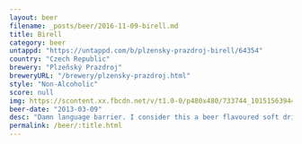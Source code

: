 ```yaml
---
layout: beer
filename: _posts/beer/2016-11-09-birell.md
title: Birell
category: beer
untappd: "https://untappd.com/b/plzensky-prazdroj-birell/64354"
country: "Czech Republic"
brewery: "Plzeňský Prazdroj"
breweryURL: "/brewery/plzensky-prazdroj.html"
style: "Non-Alcoholic"
score: null
img: https://scontent.xx.fbcdn.net/v/t1.0-0/p480x480/733744_10151563944413745_394586851_n.jpg?oh=8196b30ce4b9f7c9b37665bed95bc6f4&oe=59E9F37F
beer-date: "2013-03-09"
desc: "Damn language barrier. I consider this a beer flavoured soft drink"
permalink: /beer/:title.html
---
```

